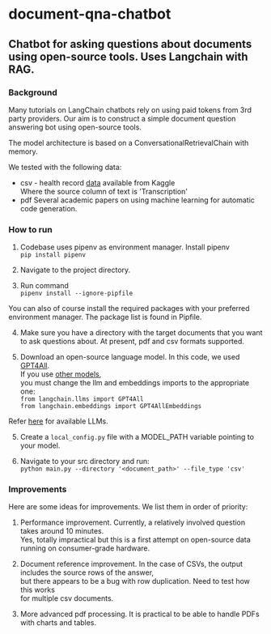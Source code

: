 # document-qna-chatbot
## Chatbot for asking questions about documents using open-source tools.  Uses Langchain with RAG.

### Background
Many tutorials on LangChain chatbots rely on using paid tokens from 3rd party providers.
Our aim is to construct a simple document question answering bot using open-source
tools.

The model architecture is based on a ConversationalRetrievalChain with memory.

We tested with the following data:
* csv - health record [data](https://www.kaggle.com/datasets/louiscia/transcription-samples-mtsamples) available from Kaggle \
    Where the source column of text is 'Transcription'
* pdf
    Several academic papers on using machine learning for automatic code generation.

### How to run
1. Codebase uses pipenv as environment manager.  Install pipenv\
`pip install pipenv`

2. Navigate to the project directory.

3. Run command \
`pipenv install --ignore-pipfile`

You can also of course install the required packages with your preferred
environment manager.  The package list is found in Pipfile.

4. Make sure you have a directory with the target documents that you want to
ask questions about.  At present, pdf and csv formats supported.

5. Download an open-source language model.
In this code, we used [GPT4All](https://gpt4all.io/index.html). \
If you use [other models](https://python.langchain.com/docs/guides/local_llms#llms), \
you must change the llm and embeddings imports to the appropriate one: \
`from langchain.llms import GPT4All` \
`from langchain.embeddings import GPT4AllEmbeddings`

Refer [here](https://api.python.langchain.com/en/latest/api_reference.html#module-langchain.llms) for available LLMs.

5. Create a `local_config.py` file with a MODEL_PATH variable pointing to your model.

6. Navigate to your src directory and run: \
`python main.py --directory '<document_path>' --file_type 'csv'`

### Improvements
Here are some ideas for improvements.  We list them in order of priority:

1. Performance improvement.
Currently, a relatively involved question takes around 10 minutes. \
Yes, totally impractical but this is a first attempt on open-source data running
on consumer-grade hardware.

2. Document reference improvement.
In the case of CSVs, the output includes the source rows of the answer, \
but there appears to be a bug with row duplication.  Need to test how this works \
for multiple csv documents.

3. More advanced pdf processing.
It is practical to be able to handle PDFs with charts and tables.




